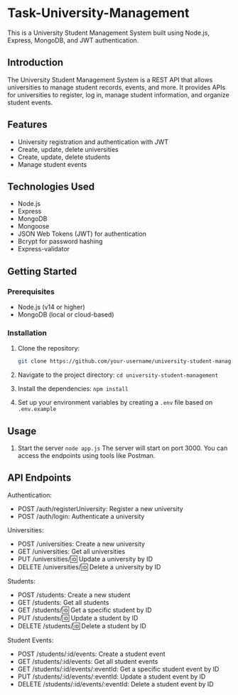 # Task-University-Management
This is a University Student Management System built using Node.js, Express, MongoDB, and JWT authentication.

## Introduction

The University Student Management System is a REST API that allows universities to manage student records, events, and more. 
It provides APIs for universities to register, log in, manage student information, and organize student events.

## Features

- University registration and authentication with JWT
- Create, update, delete universities
- Create, update, delete students
- Manage student events

## Technologies Used

- Node.js
- Express
- MongoDB
- Mongoose
- JSON Web Tokens (JWT) for authentication
- Bcrypt for password hashing
- Express-validator

## Getting Started

### Prerequisites

- Node.js (v14 or higher)
- MongoDB (local or cloud-based)

### Installation

1. Clone the repository:

   ```bash
   git clone https://github.com/your-username/university-student-management.git

2. Navigate to the project directory:
   `cd university-student-management`
    
3. Install the dependencies:
   `npm install`

4. Set up your environment variables by creating a `.env` file based on `.env.example`

## Usage

1. Start the server
    `node app.js`
The server will start on port 3000. You can access the endpoints using tools like Postman.

## API Endpoints

Authentication:

- POST /auth/registerUniversity: Register a new university
- POST /auth/login: Authenticate a university

Universities:

- POST /universities: Create a new university
- GET /universities: Get all universities
- PUT /universities/:id: Update a university by ID
- DELETE /universities/:id: Delete a university by ID

Students:

- POST /students: Create a new student
- GET /students: Get all students
- GET /students/:id: Get a specific student by ID
- PUT /students/:id: Update a student by ID
- DELETE /students/:id: Delete a student by ID

Student Events:

- POST /students/:id/events: Create a student event
- GET /students/:id/events: Get all student events
- GET /students/:id/events/:eventId: Get a specific student event by ID
- PUT /students/:id/events/:eventId: Update a student event by ID
- DELETE /students/:id/events/:eventId: Delete a student event by ID
